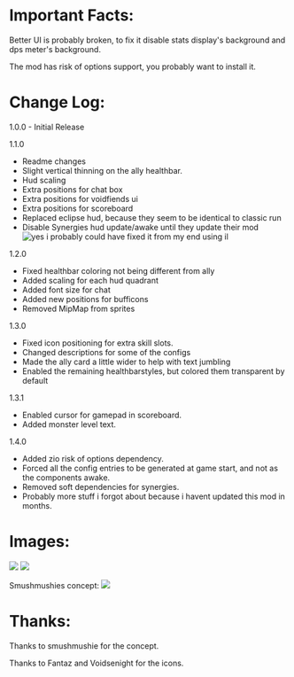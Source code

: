 # Important Facts:
Better UI is probably broken, to fix it disable stats display's background and dps meter's background.

The mod has risk of options support, you probably want to install it.

# Change Log:
1.0.0 - Initial Release

1.1.0
- Readme changes
- Slight vertical thinning on the ally healthbar.
- Hud scaling
- Extra positions for chat box
- Extra positions for voidfiends ui
- Extra positions for scoreboard
- Replaced eclipse hud, because they seem to be identical to classic run  
- Disable Synergies hud update/awake until they update their mod ![yes i probably could have fixed it from my end using il](https://cdn.discordapp.com/attachments/282371226049970176/972227744031199312/unknown.png)

1.2.0
- Fixed healthbar coloring not being different from ally
- Added scaling for each hud quadrant
- Added font size for chat
- Added new positions for bufficons
- Removed MipMap from sprites

1.3.0
- Fixed icon positioning for extra skill slots.
- Changed descriptions for some of the configs
- Made the ally card a little wider to help with text jumbling
- Enabled the remaining healthbarstyles, but colored them transparent by default

1.3.1
- Enabled cursor for gamepad in scoreboard.
- Added monster level text.

1.4.0
- Added zio risk of options dependency.
- Forced all the config entries to be generated at game start, and not as the components awake.
- Removed soft dependencies for synergies.
- Probably more stuff i forgot about because i havent updated this mod in months.

# Images:
![](https://cdn.discordapp.com/attachments/567852222419828736/972017499958829096/unknown.png)
![](https://cdn.discordapp.com/attachments/567832879879553037/972061840416849930/unknown.png)

Smushmushies concept:
![](https://cdn.discordapp.com/attachments/562762617760776195/964893668781752361/unknown.png)

# Thanks:
Thanks to smushmushie for the concept.

Thanks to Fantaz and Voidsenight for the icons.  
